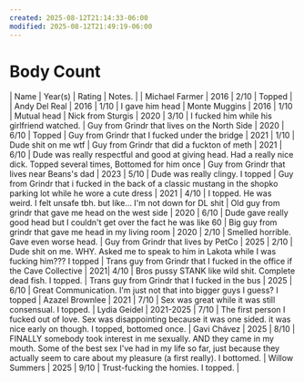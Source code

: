 ```yaml
---
created: 2025-08-12T21:14:33-06:00
modified: 2025-08-12T21:49:19-06:00
---
```


# Body Count

| Name                  | Year(s)         | Rating | Notes.    |
| Michael Farmer | 2016 | 2/10 | Topped |
| Andy Del Real    | 2016 | 1/10 | I gave him head |
Monte Muggins | 2016 | 1/10 | Mutual head |
Nick from Sturgis | 2020 | 3/10 | I fucked him while his girlfriend watched. |
Guy from Grindr that lives on the North Side | 2020 | 6/10 | Topped |
Guy from Grindr that I fucked under the bridge | 2021 | 1/10 | Dude shit on me wtf |
Guy from Grindr that did a fuckton of meth | 2021 | 6/10 | Dude was really respectful and good at giving head. Had a really nice dick. Topped several times, Bottomed for him once |
Guy from Grindr that lives near Beans's dad | 2023 | 5/10 | Dude was really clingy. I topped |
Guy from Grindr that i fucked in the back of a classic mustang in the shopko parking lot while he wore a cute dress | 2021 | 4/10 | I topped. He was weird. I felt unsafe tbh. but like... I'm not down for DL shit |
Old guy from grindr that gave me head on the west side | 2020 | 6/10 | Dude gave really good head but I couldn't get over the fact he was like 60 |
Big guy from grindr that gave me head in my living room | 2020 | 2/10 | Smelled horrible. Gave even worse head. |
Guy from Grindr that lives by PetCo | 2025 | 2/10 | Dude shit on me. WHY. Asked me to speak to him in Lakota while I was fucking him??? I topped |
Trans guy from Grindr that I fucked in the office if the Cave Collective | 2021| 4/10 | Bros pussy STANK like wild shit. Complete dead fish. I topped. |
Trans guy from Grindr that I fucked in the bus | 2025 | 6/10 | Great Communication. I'm just not that into bigger guys I guess? I topped |
Azazel Brownlee | 2021 | 7/10 | Sex was great while it was still consensual. I topped. |
Lydia Geidel | 2021-2025 | 7/10 | The first person I fucked out of love. Sex was disappointing because it was one sided. it was nice early on though. I topped, bottomed once. |
Gavi Chávez | 2025 | 8/10 | FINALLY somebody took interest in me sexually. AND they came in my mouth. Some of the best sex I've had in my life so far, just because they actually seem to care about my pleasure (a first really). I bottomed. |
Willow Summers | 2025 | 9/10 | Trust-fucking the homies. I topped. |

